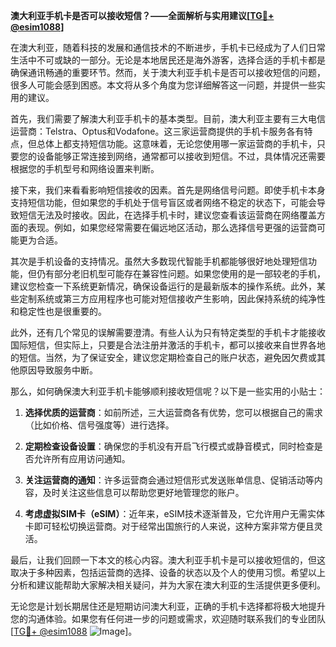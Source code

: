 **澳大利亚手机卡是否可以接收短信？——全面解析与实用建议[[TG💪+ @esim1088](https://t.me/s/esim1088)]**

在澳大利亚，随着科技的发展和通信技术的不断进步，手机卡已经成为了人们日常生活中不可或缺的一部分。无论是本地居民还是海外游客，选择合适的手机卡都是确保通讯畅通的重要环节。然而，关于澳大利亚手机卡是否可以接收短信的问题，很多人可能会感到困惑。本文将从多个角度为您详细解答这一问题，并提供一些实用的建议。

首先，我们需要了解澳大利亚手机卡的基本类型。目前，澳大利亚主要有三大电信运营商：Telstra、Optus和Vodafone。这三家运营商提供的手机卡服务各有特点，但总体上都支持短信功能。这意味着，无论您使用哪一家运营商的手机卡，只要您的设备能够正常连接到网络，通常都可以接收到短信。不过，具体情况还需要根据您的手机型号和网络设置来判断。

接下来，我们来看看影响短信接收的因素。首先是网络信号问题。即使手机卡本身支持短信功能，但如果您的手机处于信号盲区或者网络不稳定的状态下，可能会导致短信无法及时接收。因此，在选择手机卡时，建议您查看该运营商在网络覆盖方面的表现。例如，如果您经常需要在偏远地区活动，那么选择信号更强的运营商可能更为合适。

其次是手机设备的支持情况。虽然大多数现代智能手机都能够很好地处理短信功能，但仍有部分老旧机型可能存在兼容性问题。如果您使用的是一部较老的手机，建议您检查一下系统更新情况，确保设备运行的是最新版本的操作系统。此外，某些定制系统或第三方应用程序也可能对短信接收产生影响，因此保持系统的纯净性和稳定性也是很重要的。

此外，还有几个常见的误解需要澄清。有些人认为只有特定类型的手机卡才能接收国际短信，但实际上，只要是合法注册并激活的手机卡，都可以接收来自世界各地的短信。当然，为了保证安全，建议您定期检查自己的账户状态，避免因欠费或其他原因导致服务中断。

那么，如何确保澳大利亚手机卡能够顺利接收短信呢？以下是一些实用的小贴士：

1. **选择优质的运营商**：如前所述，三大运营商各有优势，您可以根据自己的需求（比如价格、信号强度等）进行选择。
   
2. **定期检查设备设置**：确保您的手机没有开启飞行模式或静音模式，同时检查是否允许所有应用访问通知。

3. **关注运营商的通知**：许多运营商会通过短信形式发送账单信息、促销活动等内容，及时关注这些信息可以帮助您更好地管理您的账户。

4. **考虑虚拟SIM卡（eSIM）**：近年来，eSIM技术逐渐普及，它允许用户无需实体卡即可轻松切换运营商。对于经常出国旅行的人来说，这种方案非常方便且灵活。

最后，让我们回顾一下本文的核心内容。澳大利亚手机卡是可以接收短信的，但这取决于多种因素，包括运营商的选择、设备的状态以及个人的使用习惯。希望以上分析和建议能帮助大家解决相关疑问，并为大家在澳大利亚的生活提供更多便利。

无论您是计划长期居住还是短期访问澳大利亚，正确的手机卡选择都将极大地提升您的沟通体验。如果您有任何进一步的问题或需求，欢迎随时联系我们的专业团队[[TG💪+ @esim1088](https://t.me/s/esim1088) ![Image](https://i.postimg.cc/4NQfJmqS/Snipaste-2025-05-13-00-14-12.png)]。
